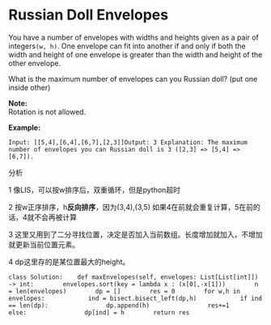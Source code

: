 # Russian Doll Envelopes

You have a number of envelopes with widths and heights given as a pair of integers`(w, h)`. One envelope can fit into another if and only if both the width and height of one envelope is greater than the width and height of the other envelope.

What is the maximum number of envelopes can you Russian doll? \(put one inside other\)

**Note:**  
Rotation is not allowed.

**Example:**

```text
Input: [[5,4],[6,4],[6,7],[2,3]]Output: 3 Explanation: The maximum number of envelopes you can Russian doll is 3 ([2,3] => [5,4] => [6,7]).
```

分析

1 像LIS，可以按w排序后，双重循环，但是python超时

2 按w正序排序，h**反向排序**，因为\(3,4\),\(3,5\) 如果4在前就会重复计算，5在前的话，4就不会再被计算

3 这里又用到了二分寻找位置，决定是否加入当前数组。长度增加就加入，不增加就更新当前位置元素。

4 dp这里存的是某位置最大的height。

```text
class Solution:    def maxEnvelopes(self, envelopes: List[List[int]]) -> int:        envelopes.sort(key = lambda x : (x[0],-x[1]))        n = len(envelopes)        dp = []        res = 0        for w,h in envelopes:            ind = bisect.bisect_left(dp,h)            if ind == len(dp):                dp.append(h)                res+=1            else:                dp[ind] = h        return res
```

